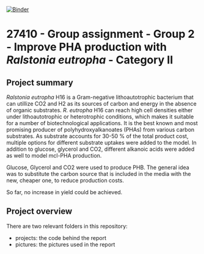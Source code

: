 [![Binder](https://mybinder.org/badge_logo.svg)](https://mybinder.org/v2/gh/27410/group-assignment-2021-group_2_pha-production/main)

# 27410 - Group assignment - Group 2 - Improve PHA production with _Ralstonia eutropha_ - Category II

## Project summary 
_Ralstonia eutropha_ H16 is a Gram-negative lithoautotrophic bacterium that can utillize CO2 and H2 as its sources of carbon and energy in the absence of organic substrates. _R. eutropha_ H16 can reach high cell densities either under lithoautotrophic or heterotrophic conditions, which makes it suitable for a number of biotechnological applications. It is the best known and most promising producer of polyhydroxyalkanoates (PHAs) from various carbon substrates. 
As substrate accounts for 30-50 % of the total product cost, multiple options for different substrate uptakes were added to the model. In addition to glucose, glycerol and CO2, different alkanoic acids were added as well to model mcl-PHA production.

Glucose, Glycerol and CO2 were used to produce PHB. The general idea was to substitute the carbon source that is included in the media with the new, cheaper one, to reduce production costs.

So far, no increase in yield could be achieved.

## Project overview
There are two relevant folders in this repository:
* projects: the code behind the report
* pictures: the pictures used in the report

